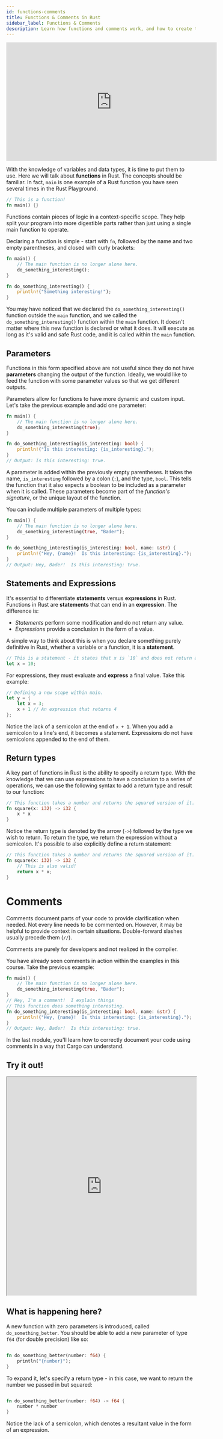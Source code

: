 ```yaml
---
id: functions-comments
title: Functions & Comments in Rust
sidebar_label: Functions & Comments
description: Learn how functions and comments work, and how to create them in Rust.
---
```


<iframe width="560" height="315" src="https://www.youtube.com/embed/QZQq9fepWWA" title="YouTube video player" frameborder="0" allow="accelerometer; autoplay; clipboard-write; encrypted-media; gyroscope; picture-in-picture; web-share" allowfullscreen></iframe>

With the knowledge of variables and data types, it is time to put them to use.  Here we will talk about **functions** in Rust. The concepts should be familiar. In fact, `main` is one example of a Rust function you have seen several times in the Rust Playground.

```rust 
// This is a function!
fn main() {}
```

Functions contain pieces of logic in a context-specific scope.  They help split your program into more digestible parts rather than just using a single main function to operate.

Declaring a function is simple - start with `fn`, followed by the name and two empty parentheses, and closed with curly brackets:  


```rust
fn main() {
    // The main function is no longer alone here.
    do_something_interesting();
}

fn do_something_interesting() {
    println!("Something interesting!");
}
```

You may have noticed that we declared the `do_something_interesting()` function outside the `main` function, and we called the `do_something_interesting()` function within the `main` function.  It doesn't matter where this new function is declared or what it does.  It will execute as long as it's valid and safe Rust code, and it is called within the `main` function.

## Parameters

Functions in this form specified above are not useful since they do not have **parameters** changing the output of the function. Ideally, we would like to feed the function with some parameter values so that we get different outputs.

Parameters allow for functions to have more dynamic and custom input. Let's take the previous example and add one parameter:

```rust
fn main() {
    // The main function is no longer alone here.
    do_something_interesting(true);
}

fn do_something_interesting(is_interesting: bool) {
    println!("Is this interesting: {is_interesting}.");
}
// Output: Is this interesting: true.
```

A parameter is added within the previously empty parentheses.  It takes the name, `is_interesting` followed by a colon (`:`), and the type, `bool`.  This tells the function that it also expects a boolean to be included as a parameter when it is called.  These parameters become part of the *function's signature*, or the unique layout of the function.

You can include multiple parameters of multiple types:

```rust
fn main() {
    // The main function is no longer alone here.
    do_something_interesting(true, "Bader");
}

fn do_something_interesting(is_interesting: bool, name: &str) {
    println!("Hey, {name}!  Is this interesting: {is_interesting}.");
}
// Output: Hey, Bader!  Is this interesting: true.
```

## Statements and Expressions

It's essential to differentiate **statements** versus **expressions** in Rust.  Functions in Rust are **statements** that can end in an **expression**.  The difference is: 

- *Statements* perform some modification and do not return any value.
- *Expressions* provide a conclusion in the form of a value.

A simple way to think about this is when you declare something purely definitive in Rust, whether a variable or a function, it is a **statement**.  

```rust
// This is a statement - it states that x is `10` and does not return anything.
let x = 10;
```

For expressions, they must evaluate and **express** a final value.  Take this example: 

```rust
// Defining a new scope within main.
let y = {
    let x = 3;
    x + 1 // An expression that returns 4
};

```

Notice the lack of a semicolon at the end of `x + 1`.  When you add a semicolon to a line's end, it becomes a statement.  Expressions do not have semicolons appended to the end of them.


## Return types

A key part of functions in Rust is the ability to specify a return type.  With the knowledge that we can use expressions to have a conclusion to a series of operations, we can use the following syntax to add a return type and result to our function: 

```rust
// This function takes a number and returns the squared version of it.
fn square(x: i32) -> i32 {
    x * x
}
```

Notice the return type is denoted by the arrow (`->`) followed by the type we wish to return.  To return the type, we return the expression without a semicolon.  It's possible to also explicitly define a return statement:

```rust
// This function takes a number and returns the squared version of it.
fn square(x: i32) -> i32 {
    // This is also valid!
    return x * x;
}
```


# Comments

Comments document parts of your code to provide clarification when needed.  Not every line needs to be commented on.  However, it may be helpful to provide context in certain situations.  Double-forward slashes usually precede them (`//`).

Comments are purely for developers and not realized in the compiler.

You have already seen comments in action within the examples in this course.  Take the previous example: 

```rust
fn main() {
    // The main function is no longer alone here.
    do_something_interesting(true, "Bader");
}
// Hey, I'm a comment!  I explain things
// This function does something interesting.
fn do_something_interesting(is_interesting: bool, name: &str) {
    println!("Hey, {name}!  Is this interesting: {is_interesting}.");
}
// Output: Hey, Bader!  Is this interesting: true.
```

In the last module, you'll learn how to correctly document your code using comments in a way that Cargo can understand.

## Try it out!

<iframe width="100%" height="580" src="https://play.rust-lang.org/?version=stable&mode=debug&edition=2021&code=fn+main%28%29+%7B%0A++++%2F%2F+The+main+function+is+no+longer+alone+here..%0A++++do_something_interesting%28true%2C+%22Bader%22%29%3B%0A++++%2F%2F+Make+sure+to+call+your+function+here%21%0A%7D%0A%2F%2F+Hey%2C+I%27m+a+comment%21+I+explain+things%0A%2F%2F+This+function+does+something+interesting%2C+apparently.%0Afn+do_something_interesting%28is_interesting%3A+bool%2C+name%3A+%26str%29+%7B%0A++++println%21%28%22Hey%2C+%7Bname%7D%21++Is+this+interesting%3A+%7Bis_interesting%7D.%22%29%3B%0A%7D%0A%0A%0A%2F%2F+Change+this+function+to+take+a+parameter%2C+which+is+a+floating+point+number%0A%2F%2F+with+double+precison%2C+and+print+it.++%0A%2F%2F+Then%2C+call+it+in+the+main+function+and+run%21%0Afn+do_something_better%28%29+%7B%7D%0A"></iframe>

## What is happening here?

A new function with zero parameters is introduced, called `do_something_better`.  You should be able to add a new parameter of type `f64` (for double precision) like so:

```rust

fn do_something_better(number: f64) {
    println("{number}");
}

```

To expand it, let's specify a return type - in this case, we want to return the number we passed in but squared:


```rust

fn do_something_better(number: f64) -> f64 {
    number * number
}

```

Notice the lack of a semicolon, which denotes a resultant value in the form of an expression.

